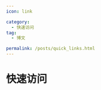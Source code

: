 ```yaml
---
icon: link

category:
  - 快速访问
tag:
  - 博文

permalink: /posts/quick_links.html
---
```


# 快速访问

<VPCard
  title="用户站 OtterTrade.com"
  desc="让金钱为你打工"
  logo="/pwa/logo.png"
  link="https://OtterTrade.com"
  background="rgba(123, 230, 138, 0.15)"
/>

<VPCard
  title="Github"
  desc="做最好的策略平台"
  logo="/pwa/logo.png"
  link="https://OtterTrade.com"
  background="rgba(236, 236, 138, 0.15)"
/>

<VPCard
  title="开发者站 OtterTrade.com/developer"
  desc="让金钱为你打工"
  logo="/pwa/logo.png"
  link="https://OtterTrade.com"
  background="rgba(87, 87, 87, 0.15)"
/>

<VPCard
  title="BBS OtterTrade.com/bbs"
  desc="让金钱为你打工"
  logo="/pwa/logo.png"
  link="https://OtterTrade.com"
  background="rgba(250, 123, 123, 0.4)"
/>
